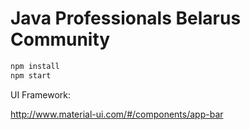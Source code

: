 # Java Professionals Belarus Community

```sh
npm install
npm start
```

UI Framework:

http://www.material-ui.com/#/components/app-bar